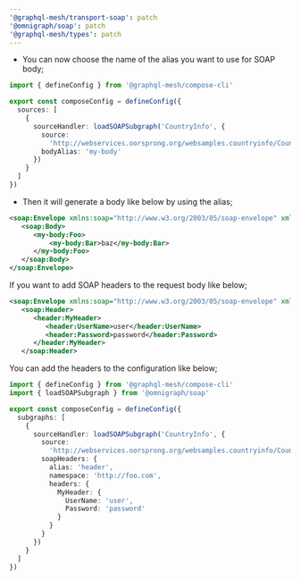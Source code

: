 ```yaml
---
'@graphql-mesh/transport-soap': patch
'@omnigraph/soap': patch
'@graphql-mesh/types': patch
---
```


- You can now choose the name of the alias you want to use for SOAP body;

```ts filename="mesh.config.ts" {4}
import { defineConfig } from '@graphql-mesh/compose-cli'

export const composeConfig = defineConfig({
  sources: [
    {
      sourceHandler: loadSOAPSubgraph('CountryInfo', {
        source:
          'http://webservices.oorsprong.org/websamples.countryinfo/CountryInfoService.wso?WSDL',
        bodyAlias: 'my-body'
      })
    }
  ]
})
```

- Then it will generate a body like below by using the alias;

```xml
<soap:Envelope xmlns:soap="http://www.w3.org/2003/05/soap-envelope" xmlns:my-body="http://foo.com/">
   <soap:Body>
      <my-body:Foo>
          <my-body:Bar>baz</my-body:Bar>
      </my-body:Foo>
   </soap:Body>
</soap:Envelope>
```

If you want to add SOAP headers to the request body like below;

```xml
<soap:Envelope xmlns:soap="http://www.w3.org/2003/05/soap-envelope" xmlns:header="http://foo.com/">
   <soap:Header>
      <header:MyHeader>
         <header:UserName>user</header:UserName>
         <header:Password>password</header:Password>
      </header:MyHeader>
   </soap:Header>
```

You can add the headers to the configuration like below;

```ts filename="mesh.config.ts" {2,7-9}
import { defineConfig } from '@graphql-mesh/compose-cli'
import { loadSOAPSubgraph } from '@omnigraph/soap'

export const composeConfig = defineConfig({
  subgraphs: [
    {
      sourceHandler: loadSOAPSubgraph('CountryInfo', {
        source:
          'http://webservices.oorsprong.org/websamples.countryinfo/CountryInfoService.wso?WSDL',
        soapHeaders: {
          alias: 'header',
          namespace: 'http://foo.com',
          headers: {
            MyHeader: {
              UserName: 'user',
              Password: 'password'
            }
          }
        }
      })
    }
  ]
})
```
